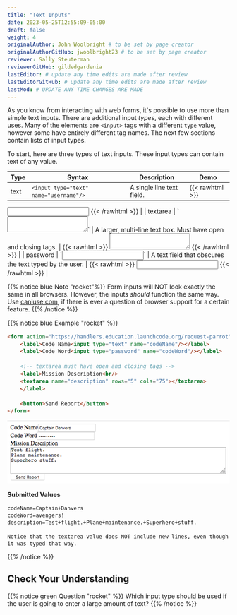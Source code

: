 ```yaml
---
title: "Text Inputs"
date: 2023-05-25T12:55:09-05:00
draft: false
weight: 4
originalAuthor: John Woolbright # to be set by page creator
originalAuthorGitHub: jwoolbright23 # to be set by page creator
reviewer: Sally Steuterman 
reviewerGitHub: gildedgardenia 
lastEditor: # update any time edits are made after review
lastEditorGitHub: # update any time edits are made after review
lastMod: # UPDATE ANY TIME CHANGES ARE MADE
---
```


As you know from interacting with web forms, it's possible to use more than simple text
inputs. There are additional input *types*, each with different uses. Many of
the elements are `<input>` tags with a different `type` value, however some have
entirely different tag names. The next few sections contain lists of input types.

To start, here are three types of text inputs. These input types can contain text of any value.

| Type     | Syntax | Description | Demo |
|----------|--------|-------------|------|
| text     | `<input type="text" name="username"/>` | A single line text field. | {{< rawhtml >}}
<input type="text" name="username"/>
{{< /rawhtml >}} |
| textarea | `<textarea name="missionDescription"></textarea>` | A larger, multi-line text box. Must have open and closing tags. | {{< rawhtml >}}
<textarea name="missionDescription"></textarea>
{{< /rawhtml >}} |
| password | `<input type="password" name="passCode"/>`  | A text field that obscures the text typed by the user. | {{< rawhtml >}}
<input type="password" name="passCode"/>
{{< /rawhtml >}} |

{{% notice blue Note "rocket"%}}
Form inputs will NOT look exactly the same in all browsers.
However, the inputs *should* function the same way. Use [caniuse.com](https://caniuse.com),
if there is ever a question of browser support for a certain feature.
{{% /notice %}}

{{% notice blue Example "rocket" %}}
```html
<form action="https://handlers.education.launchcode.org/request-parrot" method="post">
    <label>Code Name<input type="text" name="codeName"/></label>
    <label>Code Word<input type="password" name="codeWord"/></label>

    <!-- textarea must have open and closing tags -->
    <label>Mission Description<br/>
    <textarea name="description" rows="5" cols="75"></textarea>
    </label>

    <button>Send Report</button>
</form>
```

![Form with Code Name, COde WOrd, and Description field. All fields have values.](pictures/basic-inputs-example.png?classes=border)

**Submitted Values**

```console
codeName=Captain+Danvers
codeWord=avengers!
description=Test+flight.+Plane+maintenance.+Superhero+stuff.

Notice that the textarea value does NOT include new lines, even though it was typed that way.
```
{{% /notice %}}

## Check Your Understanding

{{% notice green Question "rocket" %}}
Which input type should be used if the user is going to enter a large amount of text?
{{% /notice %}}